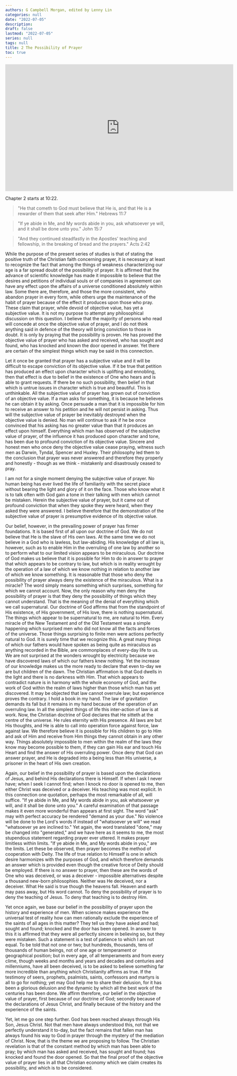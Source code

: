 ```yaml
---
authors: G Campbell Morgan, edited by Lenny Lin
categories: null
date: "2022-07-05"
description: 
draft: false
lastmod: "2022-07-05"
series: null
tags: null
title: 2 The Possibility of Prayer
toc: true
---
```


<iframe width="720" height="400" src="https://www.youtube.com/embed/tNl1_PKtqro" title="The Practice of Prayer - G. Campbell Morgan" frameborder="0" allow="accelerometer; autoplay; clipboard-write; encrypted-media; gyroscope; picture-in-picture" allowfullscreen></iframe>

Chapter 2 starts at 10:22.
<!--more-->

>"He that cometh to God must believe that He is, and that He is a rewarder of them that seek after Him."
Hebrews 11:7

>"If ye abide in Me, and My words abide in you, ask whatsoever ye will, and it shall be done unto you."
John 15:7

>"And they continued steadfastly in the Apostles' teaching and fellowship, in the breaking of bread and the prayers."
Acts 2:42

While the purpose of the present series of studies is that of stating the positive truth of the Christian faith concerning prayer, it is necessary at least to recognize the fact that among the things of weakness characterizing our age is a far spread doubt of the possibility of prayer. It is affirmed that the advance of scientific knowledge has made it impossible to believe that the desires and petitions of individual souls or of companies in agreement can have any effect upon the affairs of a universe conditioned absolutely within law. Some there are, therefore, and those the more consistent, who abandon prayer in every form, while others urge the maintenance of the habit of prayer because of the effect it produces upon those who pray. These claim that prayer, while devoid of objective value, has yet a subjective value. It is not my purpose to attempt any philosophical discussion on this question. I believe that the majority of persons who read will concede at once the objective value of prayer, and I do not think anything said in defence of the theory will bring conviction to those in doubt. It is only by praying that the possibility is proven. He has proved the objective value of prayer who has asked and received, who has sought and found, who has knocked and known the door opened in answer. Yet there are certain of the simplest things which may be said in this connection.

Let it once be granted that prayer has a subjective value and it will be difficult to escape conviction of its objective value. If it be true that petition has produced an effect upon character which is uplifting and ennobling, then that effect is due to belief in the existence of One who hears and is able to grant requests. If there be no such possibility, then belief in that which is untrue issues in character which is true and beautiful. This is unthinkable. All the subjective value of prayer has grown out of conviction of an objective value. If a man asks for something, it is because he believes he can obtain it by asking. Once persuade a man that it is impossible for him to receive an answer to his petition and he will not persist in asking. Thus will the subjective value of prayer be inevitably destroyed when the objective value is denied. No man will continue to ask if he be once convinced that his asking has no greater value than that it produces an effect upon himself. Everything which man has observed of the subjective value of prayer, of the influence it has produced upon character and tone, has been due to profound conviction of its objective value. Sincere and honest men who once deny the objective value cease praying, witness such men as Darwin, Tyndal, Spencer and Huxley. Their philosophy led them to the conclusion that prayer was never answered and therefore they properly and honestly - though as we think - mistakenly and disastrously ceased to pray.

I am not for a single moment denying the subjective value of prayer. No human being has ever lived the life of familiarity with the secret place without bearing the light and glory of it on the face. Those who know what it is to talk often with God gain a tone in their talking with men which cannot be mistaken. Herein the subjective value of prayer, but it came out of profound conviction that when they spoke they were heard, when they asked they were answered. I believe therefore that the demonstration of the subjective value of prayer is presumptive evidence of its objective value.

Our belief, however, in the prevailing power of prayer has firmer foundations. It is based first of all upon our doctrine of God. We do not believe that He is the slave of His own laws. At the same time we do not believe in a God who is lawless, but law-abiding. His knowledge of all law is, however, such as to enable Him in the overruling of one law by another so to perform what to our limited vision appears to be miraculous. Our doctrine of God makes us believe that it is possible for Him to do in answer to prayer that which appears to be contrary to law, but which is in reality wrought by the operation of a law of which we know nothing in relation to another law of which we know something. It is reasonable that those who deny the possibility of prayer always deny the existence of the miraculous. What is a miracle? The word simply means something which surprises, something for which we cannot account. Now, the only reason why men deny the possibility of prayer is that they deny the possibility of things which they cannot understand. That is the meaning of the denial of everything which we call supernatural. Our doctrine of God affirms that from the standpoint of His existence, of His government, of His love, there is nothing supernatural. The things which appear to be supernatural to me, are natural to Him. Every miracle of the New Testament and of the Old Testament was a simple happening which surprised men who did not know all the facts and forces of the universe. Those things surprising to finite men were actions perfectly natural to God. It is surely time that we recognize this. A great many things of which our fathers would have spoken as being quite as miraculous as anything recorded in the Bible, are commonplaces of every-day life to us. We are not surprised at the wonders wrought by electricity because we have discovered laws of which our fathers knew nothing. Yet the increase of our knowledge makes us the more ready to declare that even to-day we are but children of the dawn. The Christian affirmation is that God dwells in the light and there is no darkness with Him. That which appears to contradict nature is in harmony with the whole economy of God, and the work of God within the realm of laws higher than those which man has yet discovered. It may be objected that law cannot overrule law; but experience proves the contrary. I hold a book in my hand. The law of gravitation demands its fall but it remains in my hand because of the operation of an overruling law. In all the simplest things of life this inter-action of law is at work. Now, the Christian doctrine of God declares that He sitteth at the centre of the universe. He rules eternity with His presence. All laws are but His thoughts, and He is able to call into operation force against force, law against law. We therefore believe it is possible for His children to go to Him and ask of Him and receive from Him things they cannot obtain in any other way. Things absolutely impossible to men within the realm of the laws they know may become possible to them, if they can gain His ear and touch His Heart and find the answer of His overruling power. Once deny that God can answer prayer, and He is degraded into a being less than His universe, a prisoner in the heart of His own creation.

Again, our belief in the possibility of prayer is based upon the declarations of Jesus, and behind His declarations there is Himself. If when I ask I never have; when I seek I cannot find; when I knock no door is opened to me, then either Christ was deceived or a deceiver. His teaching was most explicit. In this connection one quotation, perhaps the most remarkable of all, will suffice. "If ye abide in Me, and My words abide in you, ask whatsoever ye will, and it shall be done unto you." A careful examination of that passage makes it even more wonderful than appears at first sight. The word "ask" may with perfect accuracy be rendered "demand as your due." No violence will be done to the Lord's words if instead of "whatsoever ye will" we read "whatsoever ye are inclined to." Yet again, the word translated "done," may be changed into "generated," and we have here as it seems to me, the most stupendous statement regarding prayer ever uttered. It makes prayer limitless within limits. "If ye abide in Me, and My words abide in you," are the limits. Let these be observed, then prayer becomes the method of cooperation with Deity. The life of true relation to Himself is one in which desire harmonizes with the purposes of God, and which therefore demands an answer which is provided even though the creative force of Deity should be employed. If there is no answer to prayer, then these are the words of One who was deceived, or was a deceiver - impossible alternatives despite a thousand new-born philosophies. Neither was He deceived, nor a deceiver. What He said is true though the heavens fall. Heaven and earth may pass away, but His word cannot. To deny the possibility of prayer is to deny the teaching of Jesus. To deny that teaching is to destroy Him.

Yet once again, we base our belief in the possibility of prayer upon the history and experience of men. When science makes experience the universal test of reality how can men rationally exclude the experience of the saints of all ages in this matter? They tell us they have asked and had; sought and found; knocked and the door has been opened. In answer to this it is affirmed that they were all perfectly sincere in believing so, but they were mistaken. Such a statement is a test of patience to which I am not equal. To be told that not one or two; but hundreds, thousands, tens of thousands of human beings, not of one age or temperament or geographical position; but in every age, of all temperaments and from every clime, though weeks and months and years and decades and centuries and millenniums, have all been deceived, is to be asked to believe something far more incredible than anything which Christianity affirms as true. If the testimony of seers, prophets, psalmists, saints, confessors and martyrs is all to go for nothing; yet may God help me to share their delusion, for it has been a glorious delusion and the dynamic by which all the best work of the centuries has been done. We affirm therefore, our belief in the objective value of prayer, first because of our doctrine of God; secondly because of the declarations of Jesus Christ, and finally because of the history and the experience of the saints.

Yet, let me go one step further. God has been reached always through His Son, Jesus Christ. Not that men have always understood this, not that we perfectly understand it to-day, but the fact remains that fallen man has always found his way to God in prayer through the mystery of the mediation of Christ. Now, that is the theme we are proposing to follow. The Christian revelation is that of the constant method by which man has been able to pray; by which man has asked and received, has sought and found; has knocked and found the door opened. So that the final proof of the objective value of prayer lies in all that Christian economy which we claim creates its possibility, and which is to be considered.